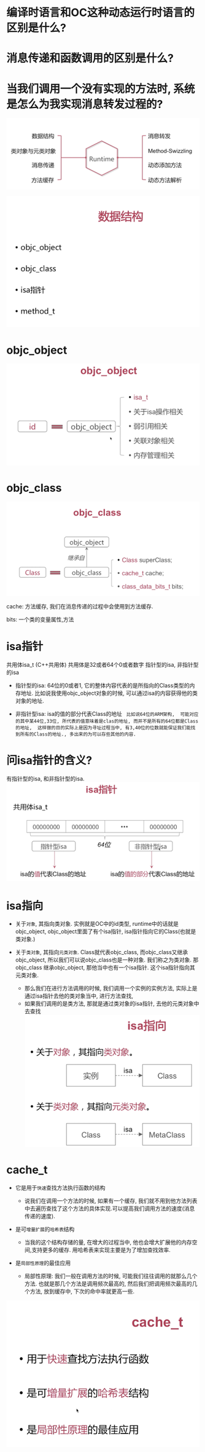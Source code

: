 # 编译时语言和OC这种动态运行时语言的区别是什么?

# 消息传递和函数调用的区别是什么?

# 当我们调用一个没有实现的方法时, 系统是怎么为我实现消息转发过程的?





![04-01-01](image/04-01-01.png)

![04-01-02](image/04-01-02.png)



# objc_object
![04-01-03](image/04-01-03.png)


# objc_class

![04-01-04](image/04-01-04.png)


cache: 方法缓存, 我们在消息传递的过程中会使用到方法缓存.

bits: 一个类的变量属性,方法


# isa指针
共用体isa_t (C++共用体)
共用体是32或者64个0或者数字
指针型的isa, 非指针型的isa

- 指针型的isa: 64位的0或者1, 它的整体内容代表的是所指向的Class类型的内存地址.
比如说我使用objc_object对象的时候, 可以通过isa的内容获得他的类对象的地址.

- 非指针型isa:  isa的值的部分代表Class的地址
` 比如说64位的ARM架构,  可能对应的其中某44位,33位, 所代表的值意味着是clas的地址, 而并不是所有的64位都是Class的地址,  这样做的目的实际上是因为寻址过程当中, 有3,40位的位数就能保证我们能找到所有的Class的地址., 多出来的为可以存些其他的内容.`


# 问isa指针的含义?
有指针型的isa, 和非指针型的isa.
![04-01-05](image/04-01-05.png)




# isa指向

- 关于`对象`, 其指向类对象.
实例就是OC中的id类型, runtime中的话就是objc_object,  objc_object里面了有个isa指针, isa指针指向它的Class(也就是类对象.)


- 关于`类对象`,  其指向`元类对象`.
Class就代表objc_class, 而objc_class又继承objc_object,  所以我们可以说objc_class也是一种对象. 我们称之为类对象.
那objc_class 继承objc_object, 那他当中也有一个isa指针. 这个isa指针指向其元类对象.

  - 那么我们在进行方法调用的时候, 我们调用一个实例的实例方法, 实际上是通过isa指针去他的类对象当中, 进行方法查找, 
  - 如果我们调用的是类方法, 那就是通过类对象的isa指针, 去他的元类对象中去查找
![04-01-05](image/04-01-06.png)




# cache_t
- 它是用于`快速`查找方法执行函数的结构
  - 说我们在调用一个方法的时候, 如果有一个缓存, 我们就不用到他方法列表中去遍历查找了这个方法的具体实现.可以提高我们调用方法的速度(消息传递的速度).

- 是可`增量扩展`的`哈希表`结构
  - 当我的这个结构存储的量, 在增大的过程当中, 他也会增大扩展他的内存空间,支持更多的缓存.  用哈希表来实现主要是为了增加查找效率. 

- 是`局部性原理`的最佳应用
  - 局部性原理: 我们一般在调用方法的时候, 可能我们往往调用的就那么几个方法. 也就是那几个方法是调用频次最高的, 然后我们把调用频次最高的几个方法, 放到缓存中, 下次的命中率就更高一些. 

![04-01-05](image/04-01-07.png)


